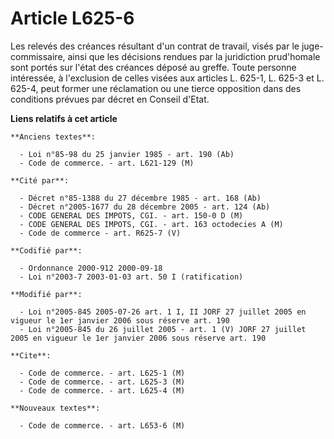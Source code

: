 # Article L625-6

Les relevés des créances résultant d'un contrat de travail, visés par le juge-commissaire, ainsi que les décisions rendues
par la juridiction prud'homale sont portés sur l'état des créances déposé au greffe. Toute personne intéressée, à l'exclusion
de celles visées aux articles L. 625-1, L. 625-3 et L. 625-4, peut former une réclamation ou une tierce opposition dans des
conditions prévues par décret en Conseil d'Etat.

**Liens relatifs à cet article**

	**Anciens textes**:

	  - Loi n°85-98 du 25 janvier 1985 - art. 190 (Ab)
	  - Code de commerce. - art. L621-129 (M)

	**Cité par**:

	  - Décret n°85-1388 du 27 décembre 1985 - art. 168 (Ab)
	  - Décret n°2005-1677 du 28 décembre 2005 - art. 124 (Ab)
	  - CODE GENERAL DES IMPOTS, CGI. - art. 150-0 D (M)
	  - CODE GENERAL DES IMPOTS, CGI. - art. 163 octodecies A (M)
	  - Code de commerce - art. R625-7 (V)

	**Codifié par**:

	  - Ordonnance 2000-912 2000-09-18
	  - Loi n°2003-7 2003-01-03 art. 50 I (ratification)

	**Modifié par**:

	  - Loi n°2005-845 2005-07-26 art. 1 I, II JORF 27 juillet 2005 en vigueur le 1er janvier 2006 sous réserve art. 190
	  - Loi n°2005-845 du 26 juillet 2005 - art. 1 (V) JORF 27 juillet 2005 en vigueur le 1er janvier 2006 sous réserve art. 190

	**Cite**:

	  - Code de commerce. - art. L625-1 (M)
	  - Code de commerce. - art. L625-3 (M)
	  - Code de commerce. - art. L625-4 (M)

	**Nouveaux textes**:

	  - Code de commerce. - art. L653-6 (M)
